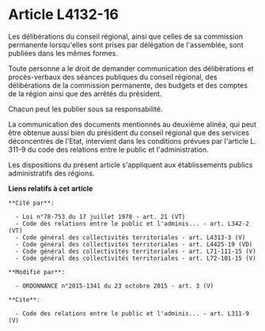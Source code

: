 # Article L4132-16

Les délibérations du conseil régional, ainsi que celles de sa commission permanente lorsqu'elles sont prises par délégation
de l'assemblée, sont publiées dans les mêmes formes. 

Toute personne a le droit de demander communication des délibérations et procès-verbaux des séances publiques du conseil
régional, des délibérations de la commission permanente, des budgets et des comptes de la région ainsi que des arrêtés du
président. 

Chacun peut les publier sous sa responsabilité. 

La communication des documents mentionnés au deuxième alinéa, qui peut être obtenue aussi bien du président du conseil
régional que des services déconcentrés de l'Etat, intervient dans les conditions prévues par l'article L. 311-9 du code des
relations entre le public et l'administration. 

Les dispositions du présent article s'appliquent aux établissements publics administratifs des régions.

**Liens relatifs à cet article**

	**Cité par**:

	  - Loi n°78-753 du 17 juillet 1978 - art. 21 (VT)
	  - Code des relations entre le public et l'adminis... - art. L342-2 (VT)
	  - Code général des collectivités territoriales - art. L4313-3 (V)
	  - Code général des collectivités territoriales - art. L4425-19 (VD)
	  - Code général des collectivités territoriales - art. L71-111-15 (V)
	  - Code général des collectivités territoriales - art. L72-101-15 (V)

	**Modifié par**:

	  - ORDONNANCE n°2015-1341 du 23 octobre 2015 - art. 3 (V)

	**Cite**:

	  - Code des relations entre le public et l'adminis... - art. L311-9 (V)
